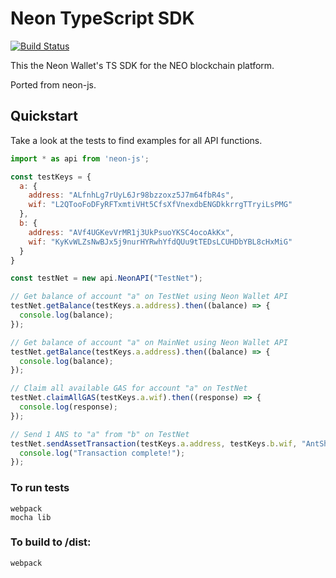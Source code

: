 # Neon TypeScript SDK

[![Build Status](https://travis-ci.org/CityOfZion/neon-ts.svg?branch=master)](https://travis-ci.org/CityOfZion/neon-ts)

This the Neon Wallet's TS SDK for the NEO blockchain platform.

Ported from neon-js.

## Quickstart

Take a look at the tests to find examples for all API functions.

```javascript
import * as api from 'neon-js';

const testKeys = {
  a: {
    address: "ALfnhLg7rUyL6Jr98bzzoxz5J7m64fbR4s",
    wif: "L2QTooFoDFyRFTxmtiVHt5CfsXfVnexdbENGDkkrrgTTryiLsPMG"
  },
  b: {
    address: "AVf4UGKevVrMR1j3UkPsuoYKSC4ocoAkKx",
    wif: "KyKvWLZsNwBJx5j9nurHYRwhYfdQUu9tTEDsLCUHDbYBL8cHxMiG"
  }
}

const testNet = new api.NeonAPI("TestNet");

// Get balance of account "a" on TestNet using Neon Wallet API
testNet.getBalance(testKeys.a.address).then((balance) => {
  console.log(balance);
});

// Get balance of account "a" on MainNet using Neon Wallet API
testNet.getBalance(testKeys.a.address).then((balance) => {
  console.log(balance);
});

// Claim all available GAS for account "a" on TestNet
testNet.claimAllGAS(testKeys.a.wif).then((response) => {
  console.log(response);
});

// Send 1 ANS to "a" from "b" on TestNet
testNet.sendAssetTransaction(testKeys.a.address, testKeys.b.wif, "AntShares", 1).then((response) => {
  console.log("Transaction complete!");
});
```

### To run tests
```
webpack
mocha lib
```

### To build to /dist:
```
webpack
```
